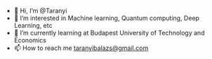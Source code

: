 - 👋 Hi, I’m @Taranyi
- 👀 I’m interested in Machine learning, Quantum computing, Deep Learning, etc
- 🌱 I’m currently learning at Budapest University of Technology and Economics
- 📫 How to reach me taranyibalazs@gmail.com

<!---
Taranyi/Taranyi is a ✨ special ✨ repository because its `README.md` (this file) appears on your GitHub profile.
You can click the Preview link to take a look at your changes.
--->
